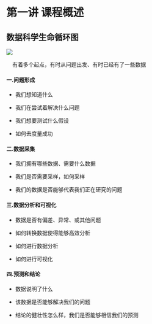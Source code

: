 # 第一讲 课程概述

## 数据科学生命循环图

![](https://cdn.jsdelivr.net/gh/sesns/picgo_bed/Snipaste_2023-01-17_20-49-59.png)

    有着多个起点，有时从问题出发、有时已经有了一些数据

#### 一.问题形成

- 我们想知道什么

- 我们在尝试着解决什么问题

- 我们想要测试什么假设

- 如何去度量成功

#### 二.数据采集

- 我们拥有哪些数据、需要什么数据

- 我们是否需要采样，如何采样

- 我们的数据是否能够代表我们正在研究的问题

#### 三.数据分析和可视化

- 数据是否有偏差、异常、或其他问题

- 如何转换数据使得能够高效分析

- 如何进行数据分析

- 如何进行可视化

#### 四.预测和结论

- 数据说明了什么

- 该数据是否能够解决我们的问题

- 结论的健壮性怎么样，我们是否能够相信我们的预测


